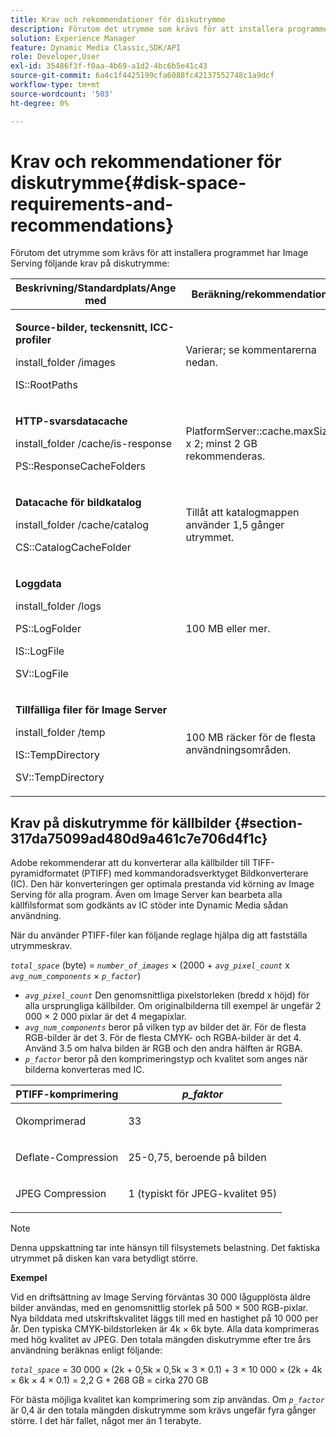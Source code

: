 ```yaml
---
title: Krav och rekommendationer för diskutrymme
description: Förutom det utrymme som krävs för att installera programmet har Image Serving följande krav på diskutrymme.
solution: Experience Manager
feature: Dynamic Media Classic,SDK/API
role: Developer,User
exl-id: 35486f3f-f0aa-4b69-a1d2-4bc6b5e41c43
source-git-commit: 6a4c1f4425199cfa6088fc42137552748c1a9dcf
workflow-type: tm+mt
source-wordcount: '503'
ht-degree: 0%

---
```


# Krav och rekommendationer för diskutrymme{#disk-space-requirements-and-recommendations}

Förutom det utrymme som krävs för att installera programmet har Image Serving följande krav på diskutrymme:

<table id="table_0AE363AB76304F258A19E43500FE8423"> 
 <thead> 
  <tr> 
   <th class="entry"> <b>Beskrivning/Standardplats/Ange med</b> </th> 
   <th class="entry"> <b>Beräkning/rekommendation</b> </th> 
   <th class="entry"> <b>Kommentarer</b> </th> 
  </tr> 
 </thead>
 <tbody> 
  <tr> 
   <td> <p><b>Source-bilder, teckensnitt, ICC-profiler</b> </p> <p> <span class="filepath"> <span class="varname"> install_folder </span>/images </span> <span class="codeph"></span> </p> <p> <span class="codeph"> IS::RootPaths </span> </p> </td> 
   <td> <p>Varierar; se kommentarerna nedan. </p> </td> 
   <td> <p>Endast måste vara tillgänglig för Image Server; servrarna ändrar aldrig data. </p> </td> 
  </tr> 
  <tr> 
   <td> <p><b>HTTP-svarsdatacache</b> </p> <p> <span class="filepath"> <span class="varname"> install_folder </span>/cache/is-response </span> </p> <p> <span class="codeph"> PS::ResponseCacheFolders </span> </p> </td> 
   <td> <p> <span class="codeph"> PlatformServer::cache.maxSize </span> x 2; minst 2 GB rekommenderas. </p> </td> 
   <td> <p>Det här cacheminnet lagrar även kapslade/inbäddade data och externa källbilder. </p> </td> 
  </tr> 
  <tr> 
   <td> <p><b>Datacache för bildkatalog</b> </p> <p> <span class="filepath"> <span class="varname"> install_folder </span>/cache/catalog </span> </p> <p> <span class="codeph"> CS::CatalogCacheFolder </span> </p> </td> 
   <td> <p>Tillåt att katalogmappen använder 1,5 gånger utrymmet. </p> </td> 
   <td> <p>Fylls i när kataloger läses in från början. </p> </td> 
  </tr> 
  <tr> 
   <td> <p><b>Loggdata</b> </p> <p> <span class="filepath"> <span class="varname"> install_folder </span>/logs </span> </p> <p> <span class="codeph"> PS::LogFolder </span> </p> <p> <span class="codeph"> IS::LogFile </span> </p> <p> <span class="codeph"> SV::LogFile </span> </p> </td> 
   <td> <p>100 MB eller mer. </p> </td> 
   <td> <p>Det varierar beroende på loggningskonfigurationen och serveranvändningen. </p> </td> 
  </tr> 
  <tr> 
   <td> <p><b>Tillfälliga filer för Image Server</b> </p> <p> <span class="filepath"> <span class="varname"> install_folder </span>/temp </span> </p> <p> <span class="codeph"> IS::TempDirectory </span> </p> <p> <span class="codeph"> SV::TempDirectory </span> </p> </td> 
   <td> <p>100 MB räcker för de flesta användningsområden. </p> </td> 
   <td> <p>Kortlivade data; kan behövas för andra källbilder än PTIFF och vissa svarsbildformat. </p> </td> 
  </tr> 
 </tbody> 
</table>

## Krav på diskutrymme för källbilder {#section-317da75099ad480d9a461c7e706d4f1c}

Adobe rekommenderar att du konverterar alla källbilder till TIFF-pyramidformatet (PTIFF) med kommandoradsverktyget Bildkonverterare (IC). Den här konverteringen ger optimala prestanda vid körning av Image Serving för alla program. Även om Image Server kan bearbeta alla källfilsformat som godkänts av IC stöder inte Dynamic Media sådan användning.

När du använder PTIFF-filer kan följande reglage hjälpa dig att fastställa utrymmeskrav.

*`total_space`* (byte) = *`number_of_images`* × (2000 + *`avg_pixel_count`* x *`avg_num_components`* × *`p_factor`*)

* *`avg_pixel_count`* Den genomsnittliga pixelstorleken (bredd x höjd) för alla ursprungliga källbilder. Om originalbilderna till exempel är ungefär 2 000 × 2 000 pixlar är det 4 megapixlar.
* *`avg_num_components`* beror på vilken typ av bilder det är. För de flesta RGB-bilder är det 3. För de flesta CMYK- och RGBA-bilder är det 4. Använd 3.5 om halva bilden är RGB och den andra hälften är RGBA.
* *`p_factor`* beror på den komprimeringstyp och kvalitet som anges när bilderna konverteras med IC.

<table id="table_89995BECF30243569954819D07DA2A2F"> 
 <thead> 
  <tr> 
   <th class="entry"> <b>PTIFF-komprimering</b> </th> 
   <th class="entry"> <b><i>p_faktor</i></b> </th> 
  </tr> 
 </thead>
 <tbody> 
  <tr> 
   <td> <p>Okomprimerad </p> </td> 
   <td> <p> 33 </p> </td> 
  </tr> 
  <tr> 
   <td> <p>Deflate-Compression </p> </td> 
   <td> <p> 25-0,75, beroende på bilden </p> </td> 
  </tr> 
  <tr> 
   <td> <p>JPEG Compression </p> </td> 
   <td> <p> 1 (typiskt för JPEG-kvalitet 95) </p> </td> 
  </tr> 
 </tbody> 
</table>

>[!NOTE]
>
>Denna uppskattning tar inte hänsyn till filsystemets belastning. Det faktiska utrymmet på disken kan vara betydligt större.

**Exempel**

Vid en driftsättning av Image Serving förväntas 30 000 lågupplösta äldre bilder användas, med en genomsnittlig storlek på 500 × 500 RGB-pixlar. Nya bilddata med utskriftskvalitet läggs till med en hastighet på 10 000 per år. Den typiska CMYK-bildstorleken är 4k × 6k byte. Alla data komprimeras med hög kvalitet av JPEG. Den totala mängden diskutrymme efter tre års användning beräknas enligt följande:

*`total_space`* = 30 000 × (2k + 0,5k × 0,5k × 3 × 0.1) + 3 × 10 000 × (2k + 4k × 6k × 4 × 0.1) = 2,2 G + 268 GB = cirka 270 GB

För bästa möjliga kvalitet kan komprimering som zip användas. Om *`p_factor`* är 0,4 är den totala mängden diskutrymme som krävs ungefär fyra gånger större. I det här fallet, något mer än 1 terabyte.

